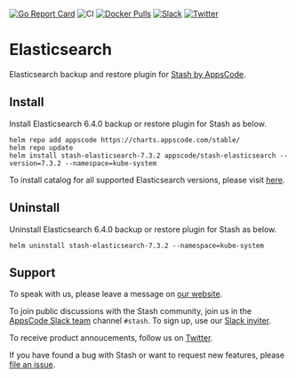 [![Go Report Card](https://goreportcard.com/badge/stash.appscode.dev/elasticsearch)](https://goreportcard.com/report/stash.appscode.dev/elasticsearch)
![CI](https://github.com/stashed/elasticsearch/workflows/CI/badge.svg)
[![Docker Pulls](https://img.shields.io/docker/pulls/stashed/stash-elasticsearch.svg)](https://hub.docker.com/r/stashed/stash-elasticsearch/)
[![Slack](https://slack.appscode.com/badge.svg)](https://slack.appscode.com)
[![Twitter](https://img.shields.io/twitter/follow/kubestash.svg?style=social&logo=twitter&label=Follow)](https://twitter.com/intent/follow?screen_name=KubeStash)

# Elasticsearch

Elasticsearch backup and restore plugin for [Stash by AppsCode](https://stash.run).

## Install

Install Elasticsearch 6.4.0 backup or restore plugin for Stash as below.

```console
helm repo add appscode https://charts.appscode.com/stable/
helm repo update
helm install stash-elasticsearch-7.3.2 appscode/stash-elasticsearch --version=7.3.2 --namespace=kube-system
```

To install catalog for all supported Elasticsearch versions, please visit [here](https://github.com/stashed/catalog).

## Uninstall

Uninstall Elasticsearch 6.4.0 backup or restore plugin for Stash as below.

```console
helm uninstall stash-elasticsearch-7.3.2 --namespace=kube-system
```

## Support

To speak with us, please leave a message on [our website](https://appscode.com/contact/).

To join public discussions with the Stash community, join us in the [AppsCode Slack team](https://appscode.slack.com/messages/C8NCX6N23/details/) channel `#stash`. To sign up, use our [Slack inviter](https://slack.appscode.com/).

To receive product annoucements, follow us on [Twitter](https://twitter.com/KubeStash).

If you have found a bug with Stash or want to request new features, please [file an issue](https://github.com/stashed/project/issues/new).
